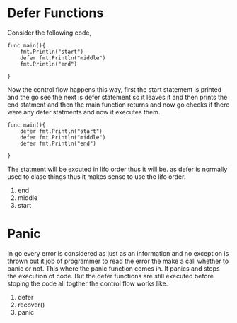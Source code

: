 # Defer Functions

Consider the following code,

```
func main(){
	fmt.Println("start")
	defer fmt.Println("middle")
	fmt.Println("end")

}

```

Now the control flow happens this way, first the start statement is printed and
the go see the next is defer statement so it leaves it and then prints the end
statment and then the main function returns and now go checks if there were any
defer statments and now it executes them.



```
func main(){
	defer fmt.Println("start")
	defer fmt.Println("middle")
	defer fmt.Println("end")

}
```

The statment will be excuted in lifo order thus it will be. as defer is normally used to clase things thus it makes sense to use the lifo order.

1. end
2. middle
3. start


# Panic

In go every error is considered as just as an information and no exception is thrown but it job of programmer to read the error the make a call whether to panic or not. This where the panic function comes in. It panics and stops the execution of code. But the defer functions are still executed before stoping the code all togther the control flow works like.

1. defer
1. recover()
1. panic
